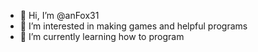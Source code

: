 - 👋 Hi, I’m @anFox31
- 👀 I’m interested in making games and helpful programs
- 🌱 I’m currently learning how to program

<!---
anFox31/anFox31 is a ✨ special ✨ repository because its `README.md` (this file) appears on your GitHub profile.
You can click the Preview link to take a look at your changes.
--->
